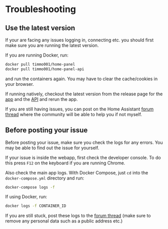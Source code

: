 # Troubleshooting

## Use the latest version

If your are facing any issues logging in, connecting etc. you should first
 make sure you are running the latest version.

If you are running Docker, run:

```bash
docker pull timmo001/home-panel
docker pull timmo001/home-panel-api
```

and run the containers again. You may have to clear the cache/cookies in your
 browser.

If running natively, checkout the latest version from the release page for
 the [app] and the [API] and rerun the app.

If you are still having issues, you can post on the Home Assistant
 [forum thread] where the community will be able to help you if not myself.

## Before posting your issue

Before posting your issue, make sure you check the logs for any errors.
 You may be able to find out the issue for yourself.

If your issue is inside the webapp, first check the developer console.
 To do this press `F12` on the keyboard if you are running Chrome.

Also check the main app logs. With Docker Compose, just `cd` into the
 `docker-compose.yml` directory and run:

 ```bash
 docker-compose logs -f
 ```

 If using Docker, run:

```bash
docker logs -f CONTAINER_ID
```

 If you are still stuck, post these logs to the [forum thread] (make sure to
  remove any personal data such as a public address etc.)

[app]: https://github.com/timmo001/home-panel/releases
[api]: https://github.com/timmo001/home-panel-api/releases
[forum thread]: https://community.home-assistant.io/t/home-panel-a-touch-compatible-webapp-for-controlling-the-home/62597

